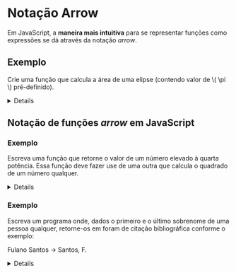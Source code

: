 # Notação Arrow

Em JavaScript, a **maneira mais intuitiva** para se representar funções como expressões se dá através da notação *arrow*.

## Exemplo

Crie uma função que calcula a área de uma elipse (contendo valor de \\( \pi \\) pré-definido).

<details>
\\[
areaEli(x, y, \pi = 3.14) = \pi xy
\\]

Nome da função: \\( areaEli \\)
Expressão de mapeamento: \\( (x, y, \pi = 3.14) \to \pi xy \\)

Em JavaScript:

```javascript
const areaEli = (x, y, pi = 3.14) => pi * x * y
```
</details>

## Notação de funções *arrow* em JavaScript

### Exemplo

Escreva uma função que retorne o valor de um número elevado à quarta potência. Essa função deve fazer use de uma outra que calcula o quadrado de um número qualquer.

<details>
***Algoritmo em pseudocódigo***

*De cima para baixo*

resultado \\( \to quarta(n) \\)

Subproblemas são gerados...

\\[
n = ?
quarta(n) = ?
\\]

...e resolvidos:

\\( n \\) é pré-definido ou fornecido pelo usuário

\\[
quarta = (x) \to quadrado(quadrado(x))
\\]

Novo subproblema é gerado...

\\[
quadrado(x) = ?
\\]

...e resolvido:

\\[
quadrado = (y) \to y ** 2
\\]

***Programa em JavaScript***

*De baixo para cima*

```javascript
const quadrado = (y) => y ** 2
const quarta = (x) => quadrado(quadrado(x))
const n = 3
resultado = quarta(n)

const textoQuarta = `Quarta potência de ${n} = ${resultado}.`
console.log(textoQuarta)
```

`Quarta potência de 3 = 81`
</details>

### Exemplo

Escreva um programa onde, dados o primeiro e o último sobrenome de uma pessoa qualquer, retorne-os em foram de citação bibliográfica conforme o exemplo:

Fulano Santos → Santos, F.

<details>
***Programa em JavaScript***

```javascript
const citar = (x, y) => `${y}, ${x[0]}.`
const nome = 'Albert'
const sobrenome = 'Einstein'
resultado = citar(nome, sobrenome)

const citacao = `Como citar ${nome} ${sobrenome}: ${resultado}`
console.log(citacao)
```

`Como citar Albert Einstein: Einstein, A.`
</details>
